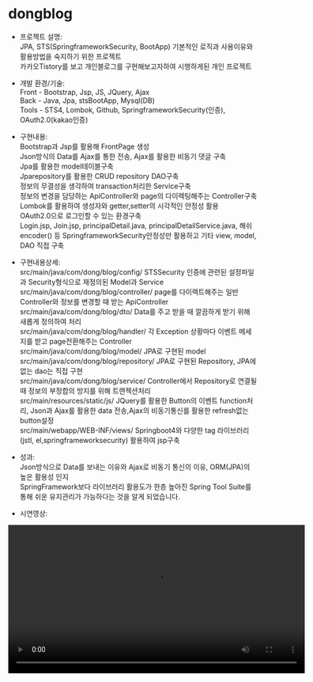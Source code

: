 # dongblog
-	프로젝트 설명: <br/>
JPA, STS(SpringframeworkSecurity, BootApp) 기본적인 로직과 사용이유와 활용방법을 숙지하기 위한 프로젝트 <br/>
카카오Tistory를 보고 개인블로그를 구현해보고자하여 시행하게된 개인 프로젝트<br/>

-	개발 환경/기술:	<br/>
Front - 	Bootstrap, Jsp, JS, JQuery, Ajax<br/>
Back - 	Java, Jpa, stsBootApp, Mysql(DB)<br/>
Tools - 	STS4, Lombok, Github, SpringframeworkSecurity(인증), OAuth2.0(kakao인증) <br/>

-	구현내용: <br/>
Bootstrap과 Jsp를 활용해 FrontPage 생성 <br/>
Json방식의 Data를 Ajax를 통한 전송, Ajax를 활용한 비동기 댓글 구축 <br/>
Jpa를 활용한 model테이블구축 <br/>
Jparepository를 활용한 CRUD repository DAO구축 <br/>
정보의 무결성을 생각하여 transaction처리한 Service구축 <br/>
정보의 변경을 담당하는 ApiController와 page의 다이렉팅해주는 Controller구축 <br/>
Lombok를 활용하여 생성자와 getter,setter의 시각적인 안정성 활용 <br/>
OAuth2.0으로 로그인할 수 있는 환경구축 <br/>
Login.jsp, Join.jsp, principalDetail.java, principalDetailService.java, 해쉬encoder() 등 
SpringframeworkSecurity안정성만 활용하고 기타 view, model, DAO 직접 구축 <br/>

-	구현내용상세: <br/>
    src/main/java/com/dong/blog/config/ STSSecurity 인증에 관련된 설정파일과 Security형식으로 재정의된 Model과 Service <br/>
    src/main/java/com/dong/blog/controller/ page를 다이렉트해주는 일반 Controller와 정보를 변경할 때 받는 ApiController <br/>
    src/main/java/com/dong/blog/dto/ Data를 주고 받을 때 깔끔하게 받기 위해 새롭게 정의하여 처리 <br/>
    src/main/java/com/dong/blog/handler/ 각 Exception 상황마다 이벤트 메세지를 받고 page전환해주는 Controller <br/>
    src/main/java/com/dong/blog/model/ JPA로 구현된 model <br/>
    src/main/java/com/dong/blog/repository/ JPA로 구현된 Repository, JPA에 없는 dao는 직접 구현 <br/>
    src/main/java/com/dong/blog/service/ Controller에서 Repository로 연결될 때 정보의 부정합의 방지를 위해 트랜젝션처리 <br/>
    src/main/resources/static/js/ JQuery를 활용한 Button의 이벤트 function처리, Json과 Ajax를 활용한 data 전송,Ajax의 비동기통신를 활용한 refresh없는 button설정<br/>
    src/main/webapp/WEB-INF/views/  Springboot4와 다양한 tag 라이브러리(jstl, el,springframeworksecurity) 활용하여 jsp구축<br/>

-	성과: <br/>
Json방식으로 Data를 보내는 이유와 Ajax로 비동기 통신의 이유, ORM(JPA)의 높은 활용성 인지  <br/>
SpringFramework보다 라이브러리 활용도가 한층 높아진 Spring Tool Suite를 통해 쉬운 유지관리가 가능하다는 것을 알게 되었습니다.  <br/>


- 시연영상: <br/>

<video src='https://user-images.githubusercontent.com/48432253/131416577-2c80f04a-d159-495b-881d-800aace81e5d.mp4' width='600px' controls autoplay>
